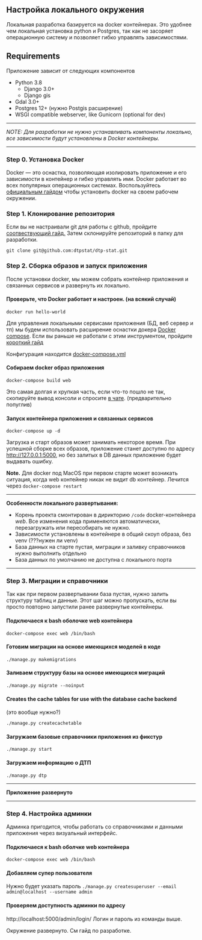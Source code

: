 ##  Настройка локального окружения
Локальная разработка базируется на docker контейнерах. Это удобнее чем локальная установка python и Postgres, так как не засоряет операционную систему и позволяет гибко управлять зависимостями.

## Requirements
Приложение зависит от следующих компонентов

- Python 3.8
    - Django 3.0+
    - Django gis
- Gdal 3.0+
- Postgres 12+ (нужно Postgis расширение)
- WSGI compatible webserver, like Gunicorn (optional for dev)

---

*NOTE: Для разработки не нужно устанавливать компоненты локально,
все зависимости будут установлены в Docker контейнеры.*

---

### Step 0. Установка Docker
Docker — это оснастка, позволяющая изолировать приложение и его зависимости в контейнер и гибко управлять ими. Docker работает во всех популярных операционных системах. 
Воспользуйтесь [официальным гайдом](https://docs.docker.com/desktop/) чтобы установить docker на своем рабочем окружении.

### Step 1. Клонирование репозитория
Если вы не настраивали git для работы с github, пройдите [соотвествующий гайд.](https://docs.github.com/en/get-started/quickstart) Затем склонируйте репозиторий в папку для разработки.
```
git clone git@github.com:dtpstat/dtp-stat.git
``` 

### Step 2. Сборка образов и запуск приложения
После установки docker, мы можем собрать контейнер приложения и связанных сервисов и развернуть их локально.

#### Проверьте, что Docker работает и настроен. (на всякий случай) 
```
docker run hello-world
``` 
Для управления локальными сервисами приложения (БД, веб сервер и тп) 
мы будем использовать расширение оснастки докера [Docker compose](https://docs.docker.com/compose/). 
Если вы раньше не работали с этим инструментом, пройдите [короткий гайд](https://docs.docker.com/compose/gettingstarted/)

Конфигурация находится  [docker-compose.yml](./docker-compose.yml)

#### Собираем docker образ приложения
```
docker-compose build web
```
Это самая долгая и хрупкая часть, если что-то пошло не так, 
скопируйте вывод консоли и спросите [в чате](). (предварительно попуглив)

#### Запуск контейнера приложения и связанных сервисов
```
docker-compose up -d
``` 

Загрузка и старт образов может занимать некоторое время.  При успешной сборке всех образов, приложение станет доступно
по адресу http://127.0.0.1:5000, но без залитых в DB данных приложение будет выдавать ошибку.

**Note.** Для docker под MacOS  при первом старте может возникать ситуация,
когда web контейнер никак не видит db контейнер. Лечится через `docker-compose restart`

---
**Особенности локального развертывания:**
- Корень проекта смонтирован в дирикторию ```/code``` docker-контейнера *web*. Все изменения кода применяются автоматически, перезагружать или пересобирать не нужно.
- Зависимости установлены в контейнере в общий скоуп образа, без venv (???нужен ли venv)
- База  данных  на старте пустая, миграции и заливку справочников нужно выполнить отдельно
- База  данных по умолчанию не доступна с локального порта
---

### Step 3. Миграции и справочники
Так как при первом развертывании база пустая, нужно залить структуру таблиц и данные.
Этот шаг можно пропускать, если вы просто повторно запустили ранее развернутые контейнеры.

#### Подключаеся к bash оболочке web контейнера
```
docker-compose exec web /bin/bash
```

#### Готовим миграции на основе имеющихся моделей в коде
```
./manage.py makemigrations
```

####  Заливаем структуру базы на основе имеющихся миграций
```
./manage.py migrate --noinput
```
####  Creates the cache tables for use with the database cache backend
(это вообще нужно?)
```
./manage.py createcachetable
```

#### Загружаем базовые справочники приложения из фикстур
```
./manage.py start
```
#### Загружаем информацию о ДТП
```
./manage.py dtp
```

---

**Приложение развернуто**

---


### Step 4. Настройка админки
Админка пригодится, чтобы работать со справочниками и данными приложения через визуальный интерфейс.

#### Подключаеся к bash оболчке web контейнера

```docker-compose exec web /bin/bash```
 
#### Добавляем супер пользователя
Нужно будет указать пароль
```./manage.py createsuperuser --email admin@localhost --username admin```

#### Проверяем доступность админки по адресу
http://localhost:5000/admin/login/    Логин и пароль из команды выше.

Окружение развернуто. См гайд по разработке.
